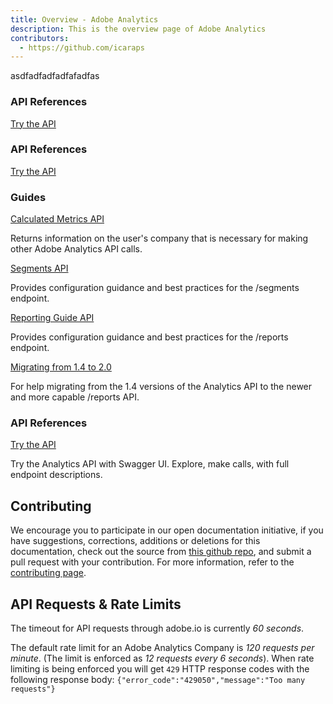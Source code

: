```yaml
---
title: Overview - Adobe Analytics
description: This is the overview page of Adobe Analytics
contributors:
  - https://github.com/icaraps 
---
```

asdfadfadfadfafadfas

### API References

[Try the API](api/) 

### API References

[Try the API](api/) 


### Guides

[Calculated Metrics API](guides/calculated_metrics_api/) 
     
Returns information on the user's company that is necessary for making other Adobe Analytics API calls.

<DiscoverBlock slots="link, text"/>

[Segments API](guides/segments_api/) 

Provides configuration guidance and best practices for the /segments endpoint.

<DiscoverBlock slots="link, text"/>

[Reporting Guide API](guides/reporting_api/)

Provides configuration guidance and best practices for the /reports endpoint.

<DiscoverBlock slots="link, text"/>

[Migrating from 1.4 to 2.0](guides/migrating/)

For help migrating from the 1.4 versions of the Analytics API to the newer and more capable /reports API.   

<DiscoverBlock width="100%" slots="heading, link, text"/>

### API References

[Try the API](api/) 

Try the Analytics API with Swagger UI. Explore, make calls, with full endpoint descriptions.

## Contributing 

We encourage you to participate in our open documentation initiative, if you have suggestions, corrections, additions 
or deletions for this documentation, check out the source from [this github repo](https://github.com/adobe/gatsby-theme-spectrum-example), and submit a pull 
request with your contribution. For more information, refer to the [contributing page](support/contribute/).

## API Requests & Rate Limits

The timeout for API requests through adobe.io is currently *60 seconds*.

The default rate limit for an Adobe Analytics Company is *120 requests per minute*. (The limit is enforced as *12 requests every 6 seconds*).
When rate limiting is being enforced you will get `429` HTTP response codes with the following response body: `{"error_code":"429050","message":"Too many requests"}`    
